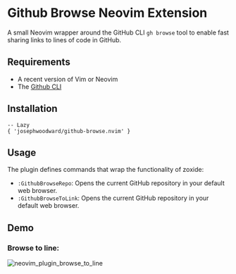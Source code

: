 # Github Browse Neovim Extension

A small Neovim wrapper around the GitHub CLI `gh browse` tool to enable fast sharing links to lines of code in GitHub.

## Requirements

- A recent version of Vim or Neovim
- The [Github CLI](https://cli.github.com/)

## Installation

```
-- Lazy
{ 'josephwoodward/github-browse.nvim' }
```

## Usage

The plugin defines commands that wrap the functionality of zoxide:

- `:GithubBrowseRepo`: Opens the current GitHub repository in your default web browser.
- `:GithubBrowseToLink`: Opens the current GitHub repository in your default web browser.

## Demo

### Browse to line:

![neovim_plugin_browse_to_line](https://github.com/josephwoodward/github-browse.nvim/assets/1237341/2c30f18c-c8fe-4bc7-a0cd-774be5499c6f)
